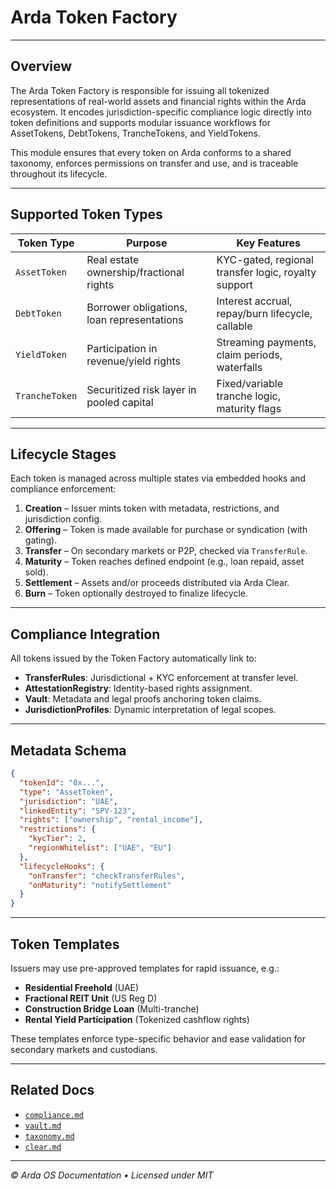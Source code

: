 # Arda Token Factory

---

## Overview

The Arda Token Factory is responsible for issuing all tokenized representations of real-world assets and financial rights within the Arda ecosystem. It encodes jurisdiction-specific compliance logic directly into token definitions and supports modular issuance workflows for AssetTokens, DebtTokens, TrancheTokens, and YieldTokens.

This module ensures that every token on Arda conforms to a shared taxonomy, enforces permissions on transfer and use, and is traceable throughout its lifecycle.

---

## Supported Token Types

| Token Type | Purpose | Key Features |
|------------|---------|--------------|
| `AssetToken` | Real estate ownership/fractional rights | KYC-gated, regional transfer logic, royalty support |
| `DebtToken` | Borrower obligations, loan representations | Interest accrual, repay/burn lifecycle, callable |
| `YieldToken` | Participation in revenue/yield rights | Streaming payments, claim periods, waterfalls |
| `TrancheToken` | Securitized risk layer in pooled capital | Fixed/variable tranche logic, maturity flags |

---

## Lifecycle Stages

Each token is managed across multiple states via embedded hooks and compliance enforcement:

1. **Creation** – Issuer mints token with metadata, restrictions, and jurisdiction config.
2. **Offering** – Token is made available for purchase or syndication (with gating).
3. **Transfer** – On secondary markets or P2P, checked via `TransferRule`.
4. **Maturity** – Token reaches defined endpoint (e.g., loan repaid, asset sold).
5. **Settlement** – Assets and/or proceeds distributed via Arda Clear.
6. **Burn** – Token optionally destroyed to finalize lifecycle.

---

## Compliance Integration

All tokens issued by the Token Factory automatically link to:

- **TransferRules**: Jurisdictional + KYC enforcement at transfer level.
- **AttestationRegistry**: Identity-based rights assignment.
- **Vault**: Metadata and legal proofs anchoring token claims.
- **JurisdictionProfiles**: Dynamic interpretation of legal scopes.

---

## Metadata Schema

```json
{
  "tokenId": "0x...",
  "type": "AssetToken",
  "jurisdiction": "UAE",
  "linkedEntity": "SPV-123",
  "rights": ["ownership", "rental_income"],
  "restrictions": {
    "kycTier": 2,
    "regionWhitelist": ["UAE", "EU"]
  },
  "lifecycleHooks": {
    "onTransfer": "checkTransferRules",
    "onMaturity": "notifySettlement"
  }
}
```

---

## Token Templates

Issuers may use pre-approved templates for rapid issuance, e.g.:

- **Residential Freehold** (UAE)
- **Fractional REIT Unit** (US Reg D)
- **Construction Bridge Loan** (Multi-tranche)
- **Rental Yield Participation** (Tokenized cashflow rights)

These templates enforce type-specific behavior and ease validation for secondary markets and custodians.

---

## Related Docs

- [`compliance.md`](./compliance.md)
- [`vault.md`](./vault.md)
- [`taxonomy.md`](./taxonomy.md)
- [`clear.md`](./clear.md)

---

*© Arda OS Documentation • Licensed under MIT*
